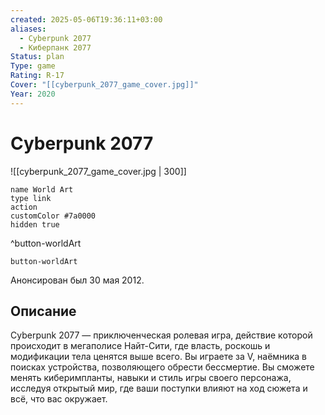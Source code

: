 ```yaml
---
created: 2025-05-06T19:36:11+03:00
aliases:
  - Cyberpunk 2077
  - Киберпанк 2077
Status: plan
Type: game
Rating: R-17
Cover: "[[cyberpunk_2077_game_cover.jpg]]"
Year: 2020
---
```


# Cyberpunk 2077

![[cyberpunk_2077_game_cover.jpg | 300]]


```button
name World Art
type link
action 
customColor #7a0000
hidden true
```
^button-worldArt



`button-worldArt`

Анонсирован был 30 мая 2012.

## Описание

Cyberpunk 2077 — приключенческая ролевая игра, действие которой происходит в мегаполисе Найт-Сити, где власть, роскошь и модификации тела ценятся выше всего. Вы играете за V, наёмника в поисках устройства, позволяющего обрести бессмертие. Вы сможете менять киберимпланты, навыки и стиль игры своего персонажа, исследуя открытый мир, где ваши поступки влияют на ход сюжета и всё, что вас окружает.
